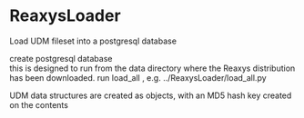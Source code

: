 # ReaxysLoader
Load UDM fileset into a postgresql database

create postgresql database<br>
this is designed to run from the data directory where the Reaxys distribution has been downloaded.
run load_all , e.g.  ../ReaxysLoader/load_all.py
<br>

UDM data structures are created as objects, with an MD5 hash key created on the contents<br>

